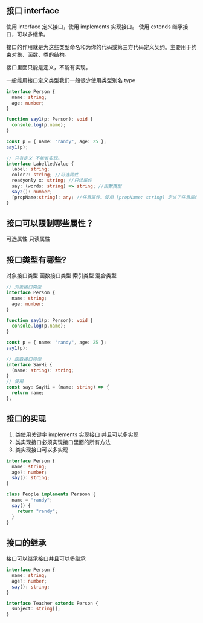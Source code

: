 ## 接口 interface

使用 interface 定义接口，使用 implements 实现接口。 使用 extends 继承接口，可以多继承。

接口的作用就是为这些类型命名和为你的代码或第三方代码定义契约。主要用于约束对象、函数、类的结构。

接口里面只能是定义，不能有实现。

一般能用接口定义类型我们一般很少使用类型别名 type

```ts
interface Person {
  name: string;
  age: number;
}

function say1(p: Person): void {
  console.log(p.name);
}

const p = { name: "randy", age: 25 };
say1(p);
```

```ts
// 只有定义 不能有实现。
interface LabelledValue {
  label: string;
  color?: string; //可选属性
  readyonly x: string; //只读属性
  say: (words: string) => string; //函数类型
  say2(): number;
  [propName:string]: any; //任意属性。使用 [propName: string] 定义了任意属性取 string 类型的键,值类型是任何值。
}
```

## 接口可以限制哪些属性？

可选属性 只读属性

## 接口类型有哪些?

对象接口类型 函数接口类型 索引类型 混合类型

```ts
// 对象接口类型
interface Person {
  name: string;
  age: number;
}

function say1(p: Person): void {
  console.log(p.name);
}

const p = { name: "randy", age: 25 };
say1(p);
```

```ts
// 函数接口类型
interface SayHi {
  (name: string): string;
}
// 使用
const say: SayHi = (name: string) => {
  return name;
};
```

## 接口的实现

1. 类使用关键字 implements 实现接口 并且可以多实现
2. 类实现接口必须实现接口里面的所有方法
3. 类实现接口可以多实现

```ts
interface Person {
  name: string;
  age?: number;
  say(): string;
}

class People implements Persoon {
  name = "randy";
  say() {
    return "randy";
  }
}
```

## 接口的继承

接口可以继承接口并且可以多继承

```ts
interface Person {
  name: string;
  age?: number;
  say(): string;
}

interface Teacher extends Person {
  subject: string[];
}
```
